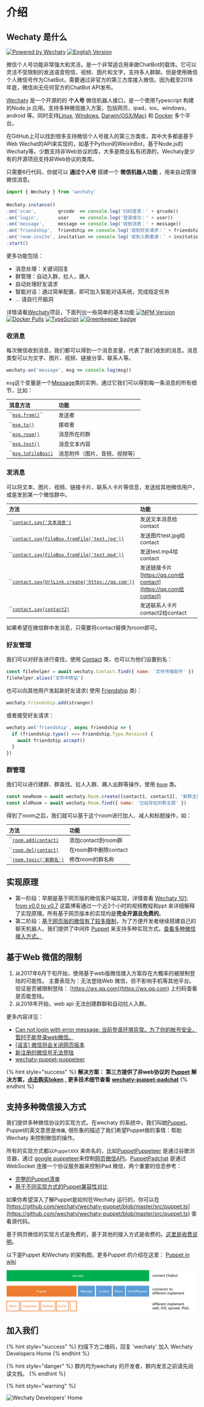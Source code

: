 # 介绍

## Wechaty 是什么 <a id="intro"></a>

[![Powered by Wechaty](https://img.shields.io/badge/Powered%20By-Wechaty-blue.svg)](https://github.com/wechaty/wechaty) [![English Version](https://img.shields.io/badge/-English%20Version-blue.svg)](http://wechaty.js.org/)

微信个人号功能非常强大和灵活，是一个非常适合用来做ChatBot的载体。它可以灵活不受限制的发送语音短信、视频、图片和文字，支持多人群聊。但是使用微信个人微信号作为ChatBot，需要通过非官方的第三方库接入微信。因为截至2018年底，微信尚无任何官方的ChatBot API发布。

[Wechaty](https://github.com/wechaty/wechaty/) 是一个开源的的 **个人号** 微信机器人接口，是一个使用Typescript 构建的Node.js 应用。支持多种微信接入方案，包括网页，ipad，ios，windows， android 等。同时支持[Linux](https://travis-ci.com/chatie/wechaty), [Windows](https://ci.appveyor.com/project/chatie/wechaty), [Darwin\(OSX/Mac\)](https://travis-ci.com/chatie/wechaty) 和 [Docker](https://app.shippable.com/github/Chatie/wechaty) 多个平台。

在GitHub上可以找到很多支持微信个人号接入的第三方类库，其中大多都是基于Web Wechat的API来实现的，如基于Python的WeixinBot，基于Node.js的Wechaty等。少数支持非Web协议的库，大多是商业私有闭源的，Wechaty是少有的开源项目支持非Web协议的类库。

只需要6行代码，你就可以 **通过个人号** 搭建一个 **微信机器人功能** ，用来自动管理微信消息。

```javascript
import { Wechaty } from 'wechaty'

Wechaty.instance()
.on('scan',        qrcode  => console.log('扫码登录：' + qrcode))
.on('login',       user    => console.log('登录成功：' + user))
.on('message',     message => console.log('收到消息：' + message))
.on('friendship',  friendship => console.log('收到好友请求：' + friendship))
.on('room-invite', invitation => console.log('收到入群邀请：' + invitation))
.start()
```

更多功能包括：

* 消息处理：关键词回复
* 群管理：自动入群，拉人，踢人
* 自动处理好友请求
* 智能对话：通过简单配置，即可加入智能对话系统，完成指定任务
* ... 请自行开脑洞

详情请看[Wechaty](https://github.com/wechaty/wechaty)项目，下面列出一些简单的基本功能 [![NPM Version](https://badge.fury.io/js/wechaty.svg)](https://badge.fury.io/js/wechaty) [![Docker Pulls](https://img.shields.io/docker/pulls/zixia/wechaty.svg?maxAge=2592000)](https://hub.docker.com/r/zixia/wechaty/) [![TypeScript](https://img.shields.io/badge/<%2F>-TypeScript-blue.svg)](https://www.typescriptlang.org/) [![Greenkeeper badge](https://badges.greenkeeper.io/Chatie/wechaty.svg)](https://greenkeeper.io/)

### 收消息

每次微信收到消息，我们都可以得到一个消息变量，代表了我们收到的消息。消息类型可以为文字、图片、视频、链接分享、联系人等。

```javascript
wechaty.on('message', msg => console.log(msg))
```

`msg`这个变量是一个[Message](api/message.md)类的实例，通过它我们可以得到每一条消息的所有细节，比如：

| 消息方法 | 功能 |
| :--- | :--- |
| \`\`[`msg​.from()`](api/message.md#message-from-contact)\`\` | 发送者 |
| \`\`[`msg​.to()`](api/message.md#message-to-contact-or-null) | 接收者 |
| \`\`[`msg.room()`](api/message.md#message-room-room-or-null) | 消息所在的群 |
| \`\`[`msg.text()`](api/message.md#message-text-string) | 消息文本内容 |
| \`\`[`msg​.toFileBox()`](api/message.md#message-tofilebox-promise) | 消息附件（图片、音频、视频等） |

### 发消息

可以将文本、图片、视频、链接卡片、联系人卡片等信息，发送给其他微信用户，或是发到某一个微信群中。

| 方法 | 功能 |
| :--- | :--- |
| \`\`[`contact.say('文本消息')`](api/contact.md#contact-say-textorcontactorfileorurl-promise) | 发送文本消息给contact |
| \`\`[`contact.say(FileBox.fromFile('test.jpg'))`](api/contact.md#contact-say-textorcontactorfileorurl-promise) | 发送图片test.jpg给contact |
| \`\`[`contact.say(FileBox.fromFile('test.mp4'))`](api/contact.md#contact-say-textorcontactorfileorurl-promise) | 发送test.mp4给contact |
| \`\`[`contact.say(UrlLink.create('https://qq.com'))`](api/contact.md#contact-say-textorcontactorfileorurl-promise) | 发送链接卡片[https://qq.com给contact](https://qq.com给contact) |
| \`\`[`contact.say(contact2)`](api/contact.md#contact-say-textorcontactorfileorurl-promise) | 发送联系人卡片contact2给contact |

如果希望在微信群中发消息，只需要将contact替换为room即可。

### 好友管理

我们可以对好友进行查找，使用 [Contact](api/contact.md) 类，也可以为他们设置别名：

```javascript
const filehelper = await wechaty.Contact.find({ name: '文件传输助手' })
filehelper.alias('文件中转站')
```

也可以向其他用户发起新好友请求\( 使用 [Friendship](api/friendship.md) 类\)：

```javascript
wechaty.Friendship.add(stranger)
```

或者接受好友请求：

```javascript
wechaty.on('friendship', async friendship => {
  if (friendship.type() === Friendship.Type.Receive) {
    await friendship.accept()
  }
})
```

### 群管理

我们可以进行建群、群查找、拉人入群、踢人出群等操作，使用 [`Room`](api/room.md) 类。

```javascript
const newRoom = await wechaty.Room.create([contact1, contact2], '新群主题')
const oldRoom = await wechaty.Room.find({ name: '已经存在的群主题' })
```

得到了room之后，我们就可以基于这个room进行加人、减人和标题操作，如：

| 方法 | 功能 |
| :--- | :--- |
| \`\`[`room.add(contact)`](api/room.md#room-add-contact-promise) | 添加contact到room群 |
| \`\`[`room.del(contact)`](api/room.md#room-del-contact-promise) | 在room群中删除contact |
| \`\`[`room.topic('新群名')`](api/room.md#room-topic-newtopic-promise) | 修改room的群名称 |

## 实现原理 <a id="web-limit"></a>

* 第一阶段：早期是基于网页版的微信客户端实现，详情查看 [Wechaty 101: from v0.0 to v0.7](https://wechaty.github.io/2017/01/06/wechaty-101-presentation/) 这篇博客通过一个近2个小时的视频教程和ppt 来详细解释了实现原理。所有基于网页版本的实现均是**完全开源且免费的**。
* 第二阶段：[基于网页版的微信有了较多限制](./#web-limit-1)，为了方便开发者继续搭建自己的聊天机器人，我们提供了中间件 [Puppet](puppet.md) 来支持多种实现方式。[查看多种微信接入方式。](./#multi-protocal)

## 基于Web 微信的限制 <a id="web-limit"></a>

1. 从2017年6月下旬开始，使用基于web版微信接入方案存在大概率的被限制登陆的可能性。 主要表现为：无法登陆Web 微信，但不影响手机等其他平台。 验证是否被限制登陆： [https://wx.qq.com](https://wx.qq.com) 上扫码查看是否能登陆。
2. 从2018年开始，web api 无法创建群聊和自动拉人入群。

更多内容详见：

* [Can not login with error message: 当前登录环境异常。为了你的帐号安全，暂时不能登录web微信。](https://github.com/wechaty/wechaty/issues/603)
* [\[谣言\] 微信将会关闭网页版本](https://github.com/wechaty/wechaty/issues/990)
* [新注册的微信号无法登陆](https://github.com/wechaty/wechaty/issues/872)
* [wechaty-puppet-puppeteer](https://github.com/wechaty/wechaty-puppet-puppeteer)

{% hint style="success" %}
**解决方案： 第三方提供了非web协议的** [**Puppet**](puppet.md) **解决方案，**[**点击购买token**](https://github.com/lijiarui/wechaty-puppet-padchat/wiki/购买token) **, 更多技术细节查看** [**wechaty-puppet-padchat**](https://github.com/lijiarui/wechaty-puppet-padchat)
{% endhint %}

## 支持多种微信接入方式 <a id="multi-protocal"></a>

我们提供多种微信协议的实现方式，在wechaty 的系统中，我们叫她[Puppet](https://github.com/wechaty/wechaty/wiki/Puppet)。Puppet的英文意思是`傀儡`, 很形象的描述了我们希望Puppet做的事情：帮助 Wechaty 来控制微信的操作。

所有的实现方式都以`PuppetXXX` 来命名的，比如[PuppetPuppeteer](https://github.com/wechaty/wechaty-puppet-puppeteer) 是通过谷歌浏览器，通过 [google puppeteer](https://github.com/GoogleChrome/puppeteer)来控制[网页微信API](https://wx.qq.com)。[PuppetPadchat](https://github.com/lijiarui/wechaty-puppet-padchat) 是通过WebSocket 连接一个协议服务器来控制iPad 微信，两个重要的信息参考：

* [完整的Puppet清单](puppet.md#puppet-list)
* [基于不同实现方式的Puppet兼容性对比](puppet.md#puppet-compatibility)

如果你希望深入了解Puppet是如何在Wechaty 运行的，你可以在[https://github.com/wechaty/wechaty-puppet/blob/master/src/puppet.ts](https://github.com/wechaty/wechaty-puppet/blob/master/src/puppet.ts) 查看源代码。

基于网页微信的实现方式是免费的，基于其他的接入方式是收费的。[这里是收费说明](https://github.com/lijiarui/wechaty-puppet-padchat/wiki/购买token)。

以下是Puppet 和Wechaty 的架构图，更多Puppet 的介绍在这里： [Puppet in wiki](https://github.com/wechaty/wechaty-puppet/wiki)

![Puppet Structure](.gitbook/assets/image-4.png)

## 加入我们 <a id="join-us"></a>

{% hint style="success" %}
扫描下方二维码，回复 'wechaty' 加入 Wechaty Developers Home
{% endhint %}

{% hint style="danger" %}
群内均为wechaty 的开发者，群内发言之前请先阅读文档。
{% endhint %}

{% hint style="warning" %}

![Wechaty Developers&apos; Home](https://wechaty.github.io/wechaty/images/bot-qr-code.png)
